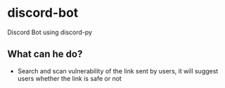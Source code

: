 # discord-bot

Discord Bot using discord-py

## What can he do?

- Search and scan vulnerability of the link sent by users, it will suggest users whether the link is safe or not
